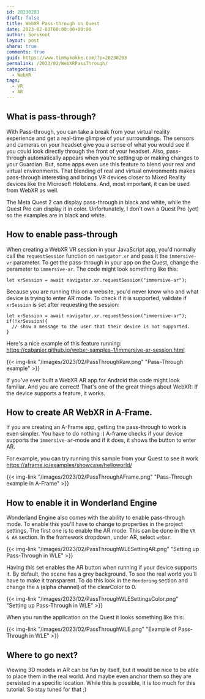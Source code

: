 ```yaml
---
id: 20230203
draft: false
title: WebXR Pass-through on Quest
date: 2023-02-03T00:00:00+00:00
author: Sorskoot
layout: post
share: true
comments: true
guid: https://www.timmykokke.com/?p=20230203
permalink: /2023/02/WebXRPassThrough/
categories:
  - WebXR  
tags:
  - VR
  - AR
---
```

## What is pass-through?

With Pass-through, you can take a break from your virtual reality experience and get a real-time glimpse of your surroundings. The sensors and cameras on your headset give you a sense of what you would see if you could look directly through the front of your headset. Also, pass-through automatically appears when you're setting up or making changes to your Guardian. But, some apps even use this feature to blend your real and virtual environments. That blending of real and virtual environments makes pass-through interesting and brings VR devices closer to Mixed Reality devices like the Microsoft HoloLens. And, most important, it can be used from WebXR as well. 

The Meta Quest 2 can display pass-through in black and white, while the Quest Pro can display it in color. Unfortunately, I don't own a Quest Pro (yet) so the examples are in black and white.

## How to enable pass-through 

When creating a WebXR VR session in your JavaScript app, you'd normally call the `requestSession` function on `navigator.xr` and pass it the `immersive-vr` parameter. To get the pass-through in your app on the Quest, change the parameter to `immersive-ar`.  The code might look something like this:
``` 
let xrSession = await navigator.xr.requestSession("immersive-ar");
```
Because you are running this on a website, you'd never know who and what device is trying to enter AR mode. To check if it is supported, validate if `xrSession` is set after requesting the session:
``` 
let xrSession = await navigator.xr.requestSession("immersive-ar");
if(!xrSession){
  // show a message to the user that their device is not supported.
}
```
Here's a nice example of this feature running: https://cabanier.github.io/webxr-samples-1/immersive-ar-session.html

{{< img-link "/images/2023/02/PassThroughRaw.png" "Pass-Through example" >}}

If you've ever built a WebXR AR app for Android this code might look familiar. And you are correct! That's one of the great things about WebXR: If the device supports a feature, it works. 

## How to create AR WebXR in A-Frame.
If you are creating an A-Frame app, getting the pass-through to work is even simpler. You have to do nothing :) A-frame checks if your device supports the `immersive-ar`-mode and if it does, it shows the button to enter AR. 

For example, you can try running this sample from your Quest to see it work
https://aframe.io/examples/showcase/helloworld/

{{< img-link "/images/2023/02/PassThroughAFrame.png" "Pass-Through example in A-Frame" >}}

## How to enable it in Wonderland Engine

Wonderland Engine also comes with the ability to enable pass-through mode. To enable this you'll have to change to properties in the project settings. 
The first one is to enable the AR mode. This can be done in the `VR & AR` section. In the framework dropdown, under AR, select `webxr`. 

{{< img-link "/images/2023/02/PassThroughWLESettingAR.png" "Setting up Pass-Through in WLE" >}}

Having this set enables the AR button when running if your device supports it. By default, the scene has a grey background. To see the real world you'll have to make it transparent. To do this look in the `Rendering` section and change the `A` (alpha channel) of the clearColor to 0.

{{< img-link "/images/2023/02/PassThroughWLESettingsColor.png" "Setting up Pass-Through in WLE" >}}

When you run the application on the Quest it looks something like this:

{{< img-link "/images/2023/02/PassThroughWLE.png" "Example of Pass-Through in WLE" >}}

## Where to go next?
Viewing 3D models in AR can be fun by itself, but it would be nice to be able to place them in the real world. And maybe even anchor them so they are persisted in a specific location. While this is possible, it is too much for this tutorial. So stay tuned for that ;)
